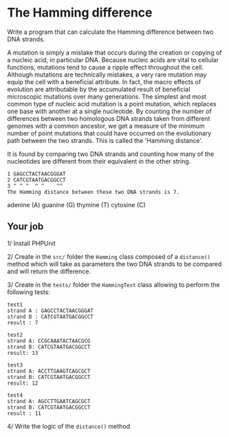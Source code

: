 # The Hamming difference

Write a program that can calculate the Hamming difference between two DNA strands.

A mutation is simply a mistake that occurs during the creation or copying of a nucleic acid, in particular DNA. Because nucleic acids are vital to cellular functions, mutations tend to cause a ripple effect throughout the cell. Although mutations are technically mistakes, a very rare mutation may equip the cell with a beneficial attribute. In fact, the macro effects of evolution are attributable by the accumulated result of beneficial microscopic mutations over many generations.
The simplest and most common type of nucleic acid mutation is a point mutation, which replaces one base with another at a single nucleotide.
By counting the number of differences between two homologous DNA strands taken from different genomes with a common ancestor, we get a measure of the minimum number of point mutations that could have occurred on the evolutionary path between the two strands.
This is called the 'Hamming distance'.

It is found by comparing two DNA strands and counting how many of the nucleotides are different from their equivalent in the other string.
```
1 GAGCCTACTAACGGGAT
2 CATCGTAATGACGGCCT
3 ^ ^ ^  ^ ^    ^^
The Hamming distance between these two DNA strands is 7.
```

adenine (A)
guanine (G)
thymine (T)
cytosine (C)

## Your job

1/ Install PHPUnit

2/ Create in the `src/` folder the `Hamming` class composed of a `distance()` method which will take as parameters the two DNA strands to be compared and will return the difference.

3/ Create in the `tests/` folder the `HammingTest` class allowing to perform the following tests:

```
test1  
strand A : GAGCCTACTAACGGGAT  
strand B : CATCGTAATGACGGCCT  
result : 7

test2  
strand A: CCGCAAATACTAACGCG  
strand B: CATCGTAATGACGGCCT  
result: 13

test3  
strand A: ACCTTGAAGTCAGCGCT  
strand B: CATCGTAATGACGGCCT  
result: 12

test4    
strand A: AGCCTTGAATCAGCGCT  
strand B: CATCGTAATGACGGCCT  
result : 11
```

4/ Write the logic of the `distance()` method
